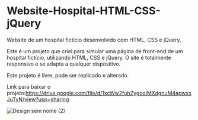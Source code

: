 # Website-Hospital-HTML-CSS-jQuery
Website de um hospital fictício desenvolvido com HTML, CSS e jQuery.

Este é um projeto que criei para simular uma página de front-end de um hospital fictício, utilizando HTML, CSS e jQuery. O site é totalmente responsivo e se adapta a qualquer dispositivo.

Este projeto é livre, pode ser replicado e alterado.

Link para baixar o projeto:https://drive.google.com/file/d/1xcWw2fuhZygoolMXdgnuM4apwxxJuTyN/view?usp=sharing

![Design sem nome (2)](https://github.com/MarcelSantana01/Website-Hospital-HTML-CSS-jQuery/assets/108904162/76f4a41c-0660-480c-8b91-fd5c798922bb)

